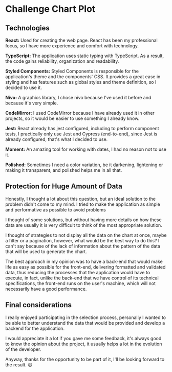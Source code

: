 # Challenge Chart Plot

## Technologies

__React:__ Used for creating the web page. React has been my professional focus, so I have more experience and comfort with technology.

__TypeScript:__ The application uses static typing with TypeScript. As a result, the code gains reliability, organization and readability.   

__Styled Components:__ Styled Components is responsible for the application's theme and the components' CSS. It provides a great ease in styling and has features such as global styles and theme definition, so I decided to use it. 

__Nivo:__ A graphics library, I chose nivo because I've used it before and because it's very simple.

__CodeMirror:__ I used CodeMirror because I have already used it in other projects, so it would be easier to use something I already know.

__Jest:__ React already has jest configured, including to perform component tests, I practically only use Jest and Cypress (end-to-end), since Jest is already configured, that's what I decided to use.

__Moment:__ An amazing tool for working with dates, I had no reason not to use it.

__Polished:__ Sometimes I need a color variation, be it darkening, lightening or making it transparent, and polished helps me in all that.

## Protection for Huge Amount of Data

Honestly, I thought a lot about this question, but an ideal solution to the problem didn't come to my mind. I tried to make the application as simple and performative as possible to avoid problems

I thought of some solutions, but without having more details on how these data are usually it is very difficult to think of the most appropriate solution.

I thought of strategies to not display all the data on the chart at once, maybe a filter or a pagination, however, what would be the best way to do this? I can't say because of the lack of information about the pattern of the data that will be used to generate the chart.

The best approach in my opinion was to have a back-end that would make life as easy as possible for the front-end, delivering formatted and validated data, thus reducing the processes that the application would have to execute, in fact, unlike the back-end that we have control of its technical specifications, the front-end runs on the user's machine, which will not necessarily have a good performance.

## Final considerations

I really enjoyed participating in the selection process, personally I wanted to be able to better understand the data that would be provided and develop a backend for the application.

I would appreciate it a lot if you gave me some feedback, it's always good to know the opinion about the project, it usually helps a lot in the evolution of the developer.

Anyway, thanks for the opportunity to be part of it, I'll be looking forward to the result. :smile: 